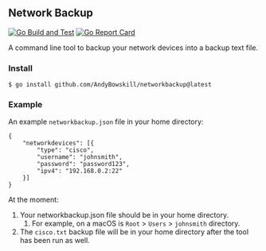 ## Network Backup

[![Go Build and Test](https://github.com/andybowskill/networkbackup/actions/workflows/go.yml/badge.svg)](https://github.com/andybowskill/networkbackup/actions/workflows/go.yml)
[![Go Report Card](https://goreportcard.com/badge/github.com/andybowskill/networkbackup)](https://goreportcard.com/report/github.com/andybowskill/networkbackup)

A command line tool to backup your network devices into a backup text file.


### Install

```
$ go install github.com/AndyBowskill/networkbackup@latest
```

### Example 

An example ```networkbackup.json``` file in your home directory:


```
{
	"networkdevices": [{
		"type": "cisco",
		"username": "johnsmith",
		"password": "password123",
		"ipv4": "192.168.0.2:22"
	}]
}
```
At the moment:
1. Your networkbackup.json file should be in your home directory.
    1. For example, on a macOS is ```Root``` > ```Users``` > ```johnsmith``` directory.
1. The ```cisco.txt``` backup file will be in your home directory after the tool has been run as well.